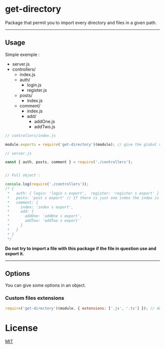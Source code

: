 # get-directory

Package that permit you to import every directory and files in a given path.

---

## Usage

Simple exemple :

- server.js
- controllers/
  - index.js
  - auth/
    - login.js
    - register.js
  - posts/
    - index.js
  - comment/
    - index.js
    - add/
      - addOne.js
      - addTwo.js

```Javascript
// controllers/index.js

module.exports = require('get-directory')(module); // give the global variable : 'module'
```

```Javascript
// server.js

const { auth, posts, comment } = require('./controllers');


// Full object :

console.log(require('./controllers'));
/* {
 *   auth: { login: 'login s export',  register: 'register s export' }
 *   posts: 'post s export' // If there is just one index the index is assigned to the folder
 *   comment: {
 *     index: 'index s export',
 *     add: {
 *       addOne: 'addOne s export',
 *       addTwo: 'addTwo s export'
 *     }
 *   }
 * }
 */
```

**Do not try to import a file with this package if the file in question use and export it.**

---

## Options

You can give some options in an object.

### Custom files extensions

```Javascript
require('get-directory')(module, { extensions: ['.js', '.ts'] }); // default is ['.js']
```

# License

[MIT](https://github.com/AnatoleLucet/get-directory/blob/master/LICENSE)
